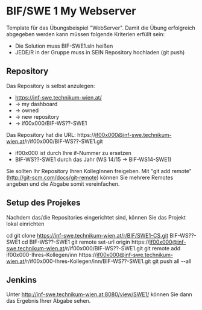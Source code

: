 ﻿BIF/SWE 1 My Webserver
======================

Template für das Übungsbeispiel "WebServer". Damit die Übung erfolgreich abgegeben werden kann müssen folgende Kriterien erfüllt sein:

* Die Solution muss BIF-SWE1.sln heißen
* JEDE/R in der Gruppe muss in SEIN Repository hochladen (git push)

Repository
----------
Das Repository is selbst anzulegen: 
* https://inf-swe.technikum-wien.at/
* -> my dashboard 
* -> owned 
* -> new repository 
* -> if00x000/BIF-WS??-SWE1

Das Repository hat die URL: https://if00x000@inf-swe.technikum-wien.at/r/if00x000/BIF-WS??-SWE1.git
* if00x000 ist durch Ihre if-Nummer zu ersetzen
* BIF-WS??-SWE1 durch das Jahr (WS 14/15 -> BIF-WS14-SWE1)

Sie sollten Ihr Repository Ihren KollegInnen freigeben. Mit "git add remote" (http://git-scm.com/docs/git-remote) können Sie mehrere Remotes angeben und die Abgabe somit vereinfachen.

Setup des Projekes
------------------

Nachdem das/die Repositories eingerichtet sind, können Sie das Projekt lokal einrichten

cd <Mein Projekte Basis Verzeichnis>
git clone https://inf-swe.technikum-wien.at/r/BIF/SWE1-CS.git BIF-WS??-SWE1
cd BIF-WS??-SWE1
git remote set-url origin https://if00x000@inf-swe.technikum-wien.at/r/if00x000/BIF-WS??-SWE1.git
git remote add if00x000-Ihres-Kollegen/inn https://if00x000@inf-swe.technikum-wien.at/r/if00x000-Ihres-Kollegen/inn/BIF-WS??-SWE1.git
git push all --all

Jenkins
-------

Unter http://inf-swe.technikum-wien.at:8080/view/SWE1/ können Sie dann das Ergebnis Ihrer Abgabe sehen.